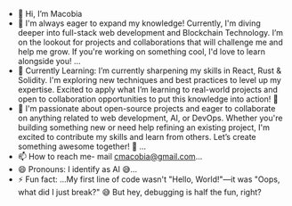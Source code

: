 - 👋 Hi, I’m Macobia
- 👀 I'm always eager to expand my knowledge! Currently, I'm diving deeper into full-stack web development and Blockchain Technology. I’m on the lookout for projects and collaborations that will challenge me and help me grow. If you're working on something cool, I'd love to learn alongside you! ...
- 🌱 Currently Learning: I’m currently sharpening my skills in  React, Rust & Solidity. I'm exploring new techniques and best practices to level up my expertise. Excited to apply what I’m learning to real-world projects and open to collaboration opportunities to put this knowledge into action! 🚀
- 💞️  I'm passionate about open-source projects and eager to collaborate on anything related to web development, AI, or DevOps. Whether you're building something new or need help refining an existing project, I'm excited to contribute my skills and learn from others. Let’s create something awesome together! 🚀 ...
- 📫 How to reach me- mail cmacobia@gmail.com...
- 😄 Pronouns: I identify as AI 😅...
- ⚡ Fun fact: ...My first line of code wasn't "Hello, World!"—it was "Oops, what did I just break?" 😅 But hey, debugging is half the fun, right?

<!---
macobia/macobia is a ✨ special ✨ repository because its `README.md` (this file) appears on your GitHub profile.
You can click the Preview link to take a look at your changes.
--->

